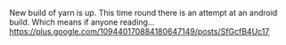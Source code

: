 New build of yarn is up.  This time round there is an attempt at an android build.  Which means if anyone reading… https://plus.google.com/109440170884180647149/posts/SfGcfB4Uc17